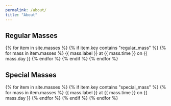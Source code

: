 ```yaml
---
permalink: /about/
title: "About"
---
```



## Regular Masses

{% for item in site.masses %}
    {% if item.key contains "regular_mass" %}
        {% for mass in item.masses %}
            {{ mass.label }} at {{ mass.time }} on {{ mass.day }}
        {% endfor %}
    {% endif %}
{% endfor %}

## Special Masses

{% for item in site.masses %}
    {% if item.key contains "special_mass" %}
        {% for mass in item.masses %}
            {{ mass.label }} at {{ mass.time }} on {{ mass.day }}
        {% endfor %}
    {% endif %}
{% endfor %}